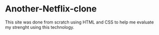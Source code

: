 # Another-Netflix-clone
This site was done from scratch using HTML and CSS to help me evaluate my strenght using this technology.
